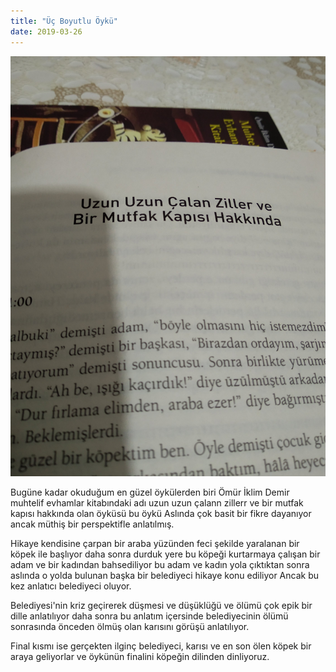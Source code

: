 ```yaml
---
title: "Üç Boyutlu Öykü"
date: 2019-03-26
---
```


![](/images/img_20190326_2124387107588572740422644.jpg)

Bugüne kadar okuduğum en güzel öykülerden biri Ömür İklim Demir muhtelif evhamlar kitabındaki adı uzun uzun çalann zillerr ve bir mutfak kapısı hakkında olan öyküsü bu öykü Aslında çok basit bir fikre dayanıyor ancak müthiş bir perspektifle anlatılmış.

Hikaye kendisine çarpan bir araba yüzünden feci şekilde yaralanan bir köpek ile başlıyor daha sonra durduk yere bu köpeği kurtarmaya çalışan bir adam ve bir kadından bahsediliyor bu adam ve kadın yola çıktıktan sonra aslında o yolda bulunan başka bir belediyeci hikaye konu ediliyor Ancak bu kez anlatıcı belediyeci oluyor.

Belediyesi'nin kriz geçirerek düşmesi ve düşüklüğü ve ölümü çok epik bir dille anlatılıyor daha sonra bu anlatım içersinde belediyecinin ölümü sonrasında önceden ölmüş olan karısını görüşü anlatılıyor.

Final kısmı ise gerçekten ilginç belediyeci, karısı ve en son ölen köpek bir araya geliyorlar ve öykünün finalini köpeğin dilinden dinliyoruz.
